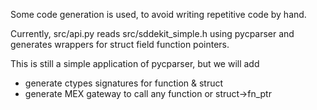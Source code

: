 Some code generation is used, to avoid writing repetitive code by hand.

Currently, src/api.py reads src/sddekit_simple.h using pycparser and generates wrappers for struct field function pointers.

This is still a simple application of pycparser, but we will add

- generate ctypes signatures for function & struct
- generate MEX gateway to call any function or struct->fn_ptr

